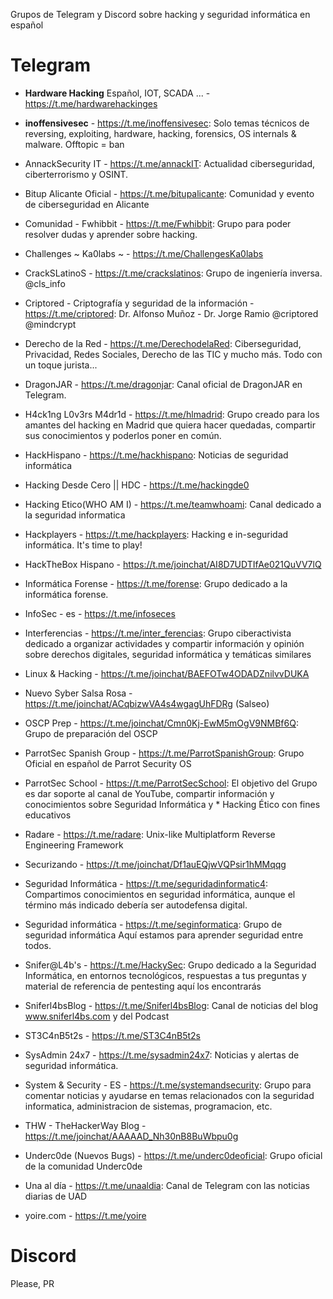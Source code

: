 Grupos de Telegram y Discord sobre hacking y seguridad informática en español

# Telegram

* **Hardware Hacking** Español, IOT, SCADA ... - https://t.me/hardwarehackinges

* **inoffensivesec** - https://t.me/inoffensivesec: Solo temas técnicos de reversing, exploiting, hardware, hacking, forensics, OS internals & malware. Offtopic = ban

* AnnackSecurity IT - https://t.me/annackIT: Actualidad ciberseguridad, ciberterrorismo y OSINT. 
* Bitup Alicante Oficial - https://t.me/bitupalicante: Comunidad y evento de ciberseguridad en Alicante
* Comunidad - Fwhibbit -  https://t.me/Fwhibbit: Grupo para poder resolver dudas y aprender sobre hacking. 
* Challenges ~ Ka0labs ~ - https://t.me/ChallengesKa0labs
* CrackSLatinoS - https://t.me/crackslatinos: Grupo de ingeniería inversa. @cls_info
* Criptored - Criptografía y seguridad de la información - https://t.me/criptored: Dr. Alfonso Muñoz - Dr. Jorge Ramio @criptored @mindcrypt
* Derecho de la Red - https://t.me/DerechodelaRed: Ciberseguridad, Privacidad, Redes Sociales, Derecho de las TIC y mucho más. Todo con un toque jurista...
* DragonJAR - https://t.me/dragonjar: Canal oficial de DragonJAR en Telegram.
* H4ck1ng L0v3rs M4dr1d - https://t.me/hlmadrid: Grupo creado para los amantes del hacking en Madrid que quiera hacer quedadas, compartir sus conocimientos y poderlos poner en común.
* HackHispano - https://t.me/hackhispano: Noticias de seguridad informática
* Hacking Desde Cero || HDC - https://t.me/hackingde0
* Hacking Etico(WHO AM I) - https://t.me/teamwhoami: Canal dedicado a la seguridad informatica
* Hackplayers - https://t.me/hackplayers: Hacking e in-seguridad informática. It's time to play!
* HackTheBox Hispano - https://t.me/joinchat/AI8D7UDTIfAe021QuVV7lQ
* Informática Forense - https://t.me/forense: Grupo dedicado a la informática forense.
* InfoSec - es - https://t.me/infoseces
* Interferencias - https://t.me/inter_ferencias: Grupo ciberactivista dedicado a organizar actividades y compartir información y opinión sobre derechos digitales, seguridad informática y temáticas similares
* Linux & Hacking - https://t.me/joinchat/BAEFOTw4ODADZnilvvDUKA
* Nuevo Syber Salsa Rosa - https://t.me/joinchat/ACqbizwVA4s4wgagUhFDRg (Salseo)
* OSCP Prep - https://t.me/joinchat/Cmn0Kj-EwM5mOgV9NMBf6Q: Grupo de preparación del OSCP
* ParrotSec Spanish Group - https://t.me/ParrotSpanishGroup: Grupo Oficial en español de Parrot Security OS
* ParrotSec School - https://t.me/ParrotSecSchool: El objetivo del Grupo es dar soporte al canal de YouTube, compartir información y conocimientos sobre Seguridad Informática y * Hacking Ético con fines educativos
* Radare - https://t.me/radare: Unix-like Multiplatform Reverse Engineering Framework 
* Securizando - https://t.me/joinchat/Df1auEQjwVQPsir1hMMqqg
* Seguridad Informática - https://t.me/seguridadinformatic4: Compartimos conocimientos en seguridad informática, aunque el término más indicado debería ser autodefensa digital.
* Seguridad informática - https://t.me/seginformatica: Grupo de seguridad informática Aquí estamos para aprender seguridad entre todos. 
* Snifer@L4b's - https://t.me/HackySec: Grupo dedicado a la Seguridad Informática, en entornos tecnológicos, respuestas a tus preguntas y material de referencia de pentesting aquí los encontrarás
* Sniferl4bsBlog - https://t.me/Sniferl4bsBlog: Canal de noticias del blog www.sniferl4bs.com y del Podcast
* ST3C4nB5t2s -  https://t.me/ST3C4nB5t2s
* SysAdmin 24x7 - https://t.me/sysadmin24x7: Noticias y alertas de seguridad informática.
* System & Security - ES - https://t.me/systemandsecurity: Grupo para comentar noticias y ayudarse en temas relacionados con la seguridad informatica, administracion de sistemas, programacion, etc.
* THW - TheHackerWay Blog - https://t.me/joinchat/AAAAAD_Nh30nB8BuWbpu0g
* Underc0de (Nuevos Bugs) - https://t.me/underc0deoficial: Grupo oficial de la comunidad Underc0de
* Una al día - https://t.me/unaaldia: Canal de Telegram con las noticias diarias de UAD  
* yoire.com - https://t.me/yoire

# Discord

Please, PR
